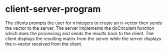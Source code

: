 # client-server-program
The clients prompts the user for n integers to create an n-vector then sends  the vector to the server, The server implements the doCirculant function which does the processing and sends the results back to the client. The client displays the resulting matrix from the server while the server displays the n-vector received from the client.
